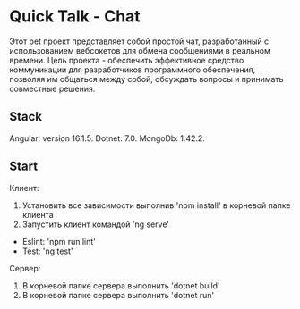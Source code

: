 # Quick Talk - Chat

Этот pet проект представляет собой простой чат, разработанный с использованием вебсокетов для обмена сообщениями в реальном времени. Цель проекта - обеспечить эффективное средство коммуникации для разработчиков программного обеспечения, позволяя им общаться между собой, обсуждать вопросы и принимать совместные решения.

## Stack

Angular: version 16.1.5.
Dotnet: 7.0.
MongoDb: 1.42.2.

## Start

Клиент:
1. Установить все зависимости выполнив 'npm install' в корневой папке клиента
2. Запустить клиент командой 'ng serve'
* Eslint: 'npm run lint'
* Test: 'ng test'

Сервер:
1. В корневой папке сервера выполнить 'dotnet build'
2. В корневой папке сервера выполнить 'dotnet run'
